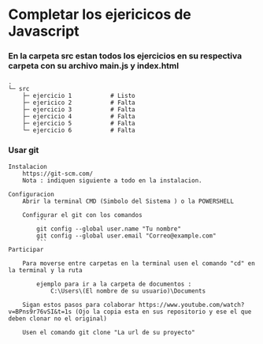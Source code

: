 # Completar los ejericicos de Javascript

### En la carpeta src estan todos los ejercicios en su respectiva carpeta con su archivo main.js y index.html

    .
    └─ src
        ├─ ejercicio 1           # Listo
        ├─ ejericico 2           # Falta
        ├─ ejercicio 3           # Falta
        ├─ ejercicio 4           # Falta
        ├─ ejercicio 5           # Falta
        └─ ejercicio 6           # Falta

### Usar git
    Instalacion
        https://git-scm.com/
        Nota : indiquen siguiente a todo en la instalacion.

    Configuracion
        Abrir la terminal CMD (Simbolo del Sistema ) o la POWERSHELL

        Configurar el git con los comandos
            ```
            git config --global user.name "Tu nombre"
            git config --global user.email "Correo@example.com"
            ```
    Participar

        Para moverse entre carpetas en la terminal usen el comando "cd" en la terminal y la ruta

            ejemplo para ir a la carpeta de documentos :
                C:\Users\(El nombre de su usuario)\Documents

        Sigan estos pasos para colaborar https://www.youtube.com/watch?v=BPns9r76vSI&t=1s (Ojo la copia esta en sus repositorio y ese el que deben clonar no el original)

        Usen el comando git clone "La url de su proyecto"
